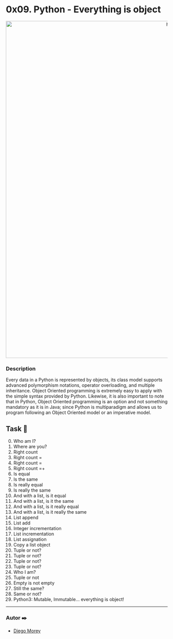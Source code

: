 # 0x09. Python - Everything is object
<p align="center">
  <img src="https://s3.amazonaws.com/intranet-projects-files/holbertonschool-higher-level_programming+/252/r_208403_QPSN8.jpg" width="1050" title="hover text">
</p>

### Description
Every data in a Python is represented by objects, its class model supports advanced polymorphism notations, operator overloading, and multiple inheritance. Object Oriented programming is extremely easy to apply with the simple syntax provided by Python. Likewise, it is also important to note that in Python, Object Oriented programming is an option and not something mandatory as it is in Java; since Python is multiparadigm and allows us to program following an Object Oriented model or an imperative model.

## Task 📄
0. Who am I?
1. Where are you?
2. Right count
3. Right count =
4. Right count =
5. Right count =+
6. Is equal
7. Is the same
8. Is really equal
9. Is really the same
10. And with a list, is it equal
11. And with a list, is it the same
12. And with a list, is it really equal
13. And with a list, is it really the same
14. List append
15. List add
16. Integer incrementation
17. List incrementation
18. List assignation
19. Copy a list object
20. Tuple or not?
21. Tuple or not?
22. Tuple or not?
23. Tuple or not?
24. Who I am?
25. Tuple or not
26. Empty is not empty
27. Still the same?
28. Same or not?
29. Python3: Mutable, Immutable... everything is object!

***

### Autor ✒️
* [Diego Morey](https://github.com/DAlons27)